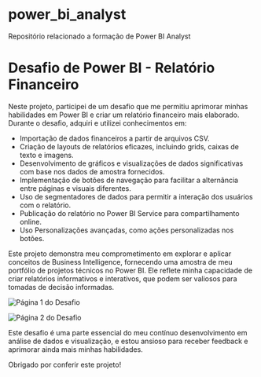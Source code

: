 # power_bi_analyst

Repositório relacionado a formação de Power BI Analyst

# Desafio de Power BI - Relatório Financeiro

Neste projeto, participei de um desafio que me permitiu aprimorar minhas habilidades em Power BI e criar um relatório financeiro mais elaborado. Durante o desafio, adquiri e utilizei conhecimentos em:

- Importação de dados financeiros a partir de arquivos CSV.
- Criação de layouts de relatórios eficazes, incluindo grids, caixas de texto e imagens.
- Desenvolvimento de gráficos e visualizações de dados significativas com base nos dados de amostra fornecidos.
- Implementação de botões de navegação para facilitar a alternância entre páginas e visuais diferentes.
- Uso de segmentadores de dados para permitir a interação dos usuários com o relatório.
- Publicação do relatório no Power BI Service para compartilhamento online.
- Uso Personalizações avançadas, como ações personalizadas nos botões.

Este projeto demonstra meu comprometimento em explorar e aplicar conceitos de Business Intelligence, fornecendo uma amostra de meu portfólio de projetos técnicos no Power BI. Ele reflete minha capacidade de criar relatórios informativos e interativos, que podem ser valiosos para tomadas de decisão informadas.

![Página 1 do Desafio](imagens/Pagina01.png)

![Página 2 do Desafio](imagens/Pagina02.png)


Este desafio é uma parte essencial do meu contínuo desenvolvimento em análise de dados e visualização, e estou ansioso para receber feedback e aprimorar ainda mais minhas habilidades.

Obrigado por conferir este projeto!

